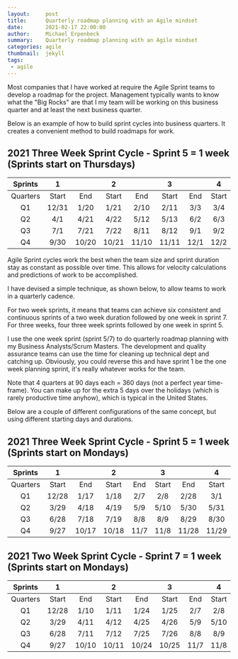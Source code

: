 ```yaml
---
layout:     post
title:      Quarterly roadmap planning with an Agile mindset
date:       2021-02-17 22:00:00
author:     Michael Erpenbeck
summary:    Quarterly roadmap planning with an Agile mindset
categories: agile
thumbnail:  jekyll
tags:
 - agile
---
```


Most companies that I have worked at require the Agile Sprint teams to develop a roadmap for the project.  Management typically wants to know what the "Big Rocks" are that I my team will be working on this business quarter and at least the next business quarter.

Below is an example of how to build sprint cycles into business quarters.  It creates a convenient method to build roadmaps for work.

## 2021 Three Week Sprint Cycle - Sprint 5 = 1 week (Sprints start on Thursdays)

|Sprints|1||2||3||4||5|||
|:-:|:-:|:-:|:-:|:-:|:-:|:-:|:-:|:-:|:-:|:-:|:-:|
|Quarters|Start|End|Start|End|Start|End|Start|End|Start|End|Days|
|Q1|12/31|1/20|1/21|2/10|2/11|3/3|3/4|3/24|3/25|3/31|90|
|Q2|4/1|4/21|4/22|5/12|5/13|6/2|6/3|6/23|6/24|6/30|90|
|Q3|7/1|7/21|7/22|8/11|8/12|9/1|9/2|9/22|9/23|9/29|90|
|Q4|9/30|10/20|10/21|11/10|11/11|12/1|12/2|12/22|12/23|12/29|90|

Agile Sprint cycles work the best when the team size and sprint duration stay as constant as possible over time.  This allows for velocity calculations and predictions of work to be accomplished.

I have devised a simple technique, as shown below, to allow teams to work in a quarterly cadence.

For two week sprints, it means that teams can achieve six consistent and continuous sprints of a two week duration followed by one week in sprint 7.  For three weeks, four three week sprints followed by one week in sprint 5.

I use the one week sprint (sprint 5/7) to do quarterly roadmap planning with my Business Analysts/Scrum Masters.  The development and quality assurance teams can use the time for cleaning up technical dept and catching up.  Obviously, you could reverse this and have sprint 1 be the one week planning sprint, it's really whatever works for the team.

Note that 4 quarters at 90 days each = 360 days (not a perfect year time-frame).  You can make up for the extra 5 days over the holidays (which is rarely productive time anyhow), which is typical in the United States.

Below are a couple of different configurations of the same concept, but using different starting days and durations.

## 2021 Three Week Sprint Cycle - Sprint 5 = 1 week (Sprints start on Mondays)

|Sprints|1||2||3||4||5|||
|:-:|:-:|:-:|:-:|:-:|:-:|:-:|:-:|:-:|:-:|:-:|:-:|
|Quarters|Start|End|Start|End|Start|End|Start|End|Start|End|Days|
|Q1|12/28|1/17|1/18|2/7|2/8|2/28|3/1|3/21|3/22|3/28|90|
|Q2|3/29|4/18|4/19|5/9|5/10|5/30|5/31|6/20|6/21|6/27|90|
|Q3|6/28|7/18|7/19|8/8|8/9|8/29|8/30|9/19|9/20|9/26|90|
|Q4|9/27|10/17|10/18|11/7|11/8|11/28|11/29|12/19|12/20|12/26|90|

## 2021 Two Week Sprint Cycle - Sprint 7 = 1 week (Sprints start on Mondays)

|Sprints|1||2||3||4||5||6||7|||
|:-:|:-:|:-:|:-:|:-:|:-:|:-:|:-:|:-:|:-:|:-:|:-:|:-:|:-:|:-:|:-:|
|Quarters|Start|End|Start|End|Start|End|Start|End|Start|End|Start|End|Start|End|Days|
|Q1|12/28|1/10|1/11|1/24|1/25|2/7|2/8|2/21|2/22|3/7|3/8|3/21|3/22|3/28|90|
|Q2|3/29|4/11|4/12|4/25|4/26|5/9|5/10|5/23|5/24|6/6|6/7|6/20|6/21|6/27|90|
|Q3|6/28|7/11|7/12|7/25|7/26|8/8|8/9|8/22|8/23|9/5|9/6|9/19|9/20|9/26|90|
|Q4|9/27|10/10|10/11|10/24|10/25|11/7|11/8|11/21|11/22|12/5|12/6|12/19|12/20|12/26|90|
